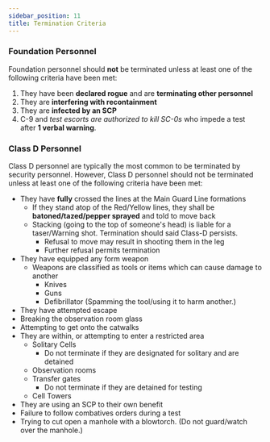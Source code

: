 ```yaml
---
sidebar_position: 11
title: Termination Criteria
---
```


### Foundation Personnel

Foundation personnel should **not** be terminated unless at least one of the following criteria have been met:

1. They have been **declared rogue** and are **terminating other personnel**
2. They are **interfering with recontainment**
3. They are **infected by an SCP**
4. C-9 and _test escorts are authorized to kill SC-0s_ who impede a test after **1 verbal warning**.

### Class D Personnel

Class D personnel are typically the most common to be terminated by security personnel.
However, Class D personnel should not be terminated unless at least one of the following criteria have been met:

- They have **fully** crossed the lines at the Main Guard Line formations
  - If they stand atop of the Red/Yellow lines, they shall be **batoned/tazed/pepper sprayed** and told to move back
  - Stacking (going to the top of someone's head) is liable for a taser/Warning shot. Termination should said Class-D persists.
    - Refusal to move may result in shooting them in the leg
    - Further refusal permits termination
- They have equipped any form weapon
  - Weapons are classified as tools or items which can cause damage to another
    - Knives
    - Guns
    - Defibrillator (Spamming the tool/using it to harm another.)
- They have attempted escape
- Breaking the observation room glass
- Attempting to get onto the catwalks
- They are within, or attempting to enter a restricted area
  - Solitary Cells
    - Do not terminate if they are designated for solitary and are detained
  - Observation rooms
  - Transfer gates
    - Do not terminate if they are detained for testing
  - Cell Towers
- They are using an SCP to their own benefit
- Failure to follow combatives orders during a test
- Trying to cut open a manhole with a blowtorch. (Do not guard/watch over the manhole.)
